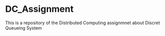 # DC_Assignment
This is a repository of the Distributed Computing assignmnet about Discret Queueing System
